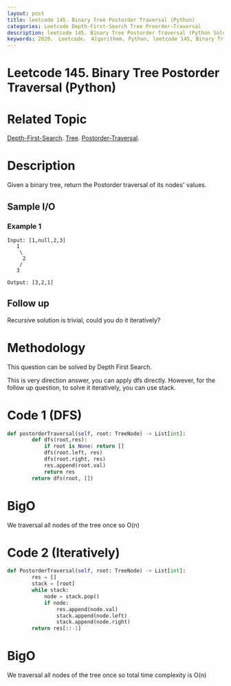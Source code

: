 ```yaml
---
layout: post
title: leetcode 145. Binary Tree Postorder Traversal (Python)
categories: Leetcode Depth-First-Search Tree Preorder-Traversal
description: leetcode 145. Binary Tree Postorder Traversal (Python Solution)
keywords: 2020， Leetcode， Algorithem, Python, leetcode 145, Binary Tree Postorder Traversal, zhenyu, Depth-First-Search, DFS, Depth First Search, Tree, tree, Postorder-Traversal,  Postorder Traversal
---
```


# Leetcode 145. Binary Tree Postorder Traversal (Python)

# Related Topic
<a href="/categories/#Depth-First-Search" target="_blank"> Depth-First-Search</a>.
<a href="/categories/#Tree" target="_blank"> Tree</a>.
<a href="/categories/#Postorder-Traversal" target="_blank"> Postorder-Traversal</a>.

# Description
Given a binary tree, return the Postorder traversal of its nodes' values.

## Sample I/O

### Example 1
```
Input: [1,null,2,3]
   1
    \
     2
    /
   3

Output: [3,2,1]
```

## Follow up
Recursive solution is trivial, could you do it iteratively?


# Methodology
This question can be solved by Depth First Search.

This is very direction answer, you can apply dfs directly. However, for the follow up question, to solve it iteratively, you can use stack.

# Code 1 (DFS)
```python
def postorderTraversal(self, root: TreeNode) -> List[int]:
        def dfs(root,res):
            if root is None: return []
            dfs(root.left, res)
            dfs(root.right, res)
            res.append(root.val)
            return res
        return dfs(root, [])
```
# BigO
We traversal all nodes of the tree once so O(n)

# Code 2 (Iteratively)
```python
def PostorderTraversal(self, root: TreeNode) -> List[int]:
        res = []
        stack = [root]
        while stack:
            node = stack.pop()
            if node:
                res.append(node.val)
                stack.append(node.left)
                stack.append(node.right)
        return res[::-1]
```
# BigO
We traversal all nodes of the tree once so total time complexity is O(n)
